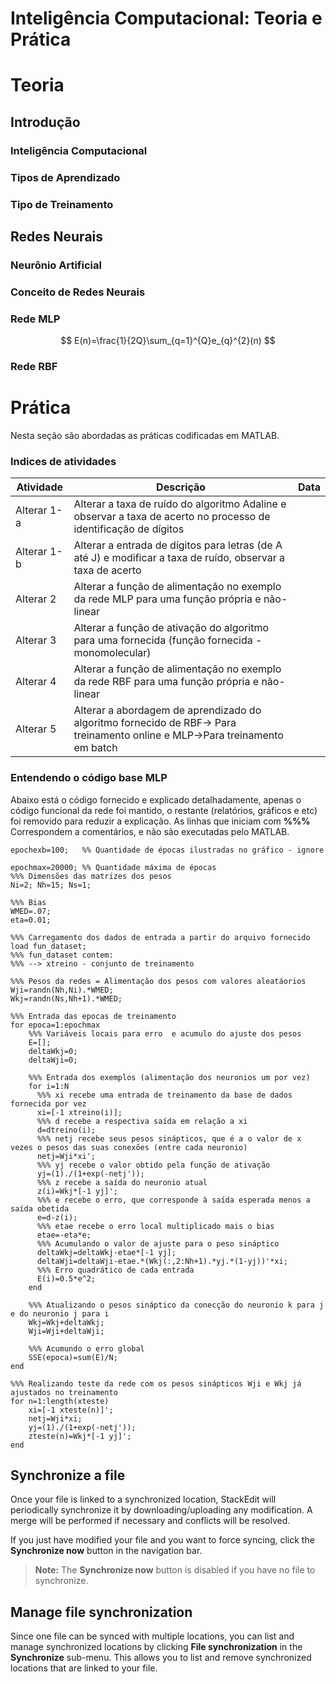 # Inteligência Computacional: Teoria e Prática

# Teoria
## Introdução
### Inteligência Computacional
### Tipos de Aprendizado
### Tipo de Treinamento 
## Redes Neurais
### Neurônio Artificial
### Conceito de Redes Neurais
### Rede MLP


$$
E(n)=\frac{1}{2Q}\sum_{q=1}^{Q}e_{q}^{2}(n)
$$

### Rede RBF




# Prática
Nesta seção são abordadas as práticas codificadas em MATLAB.

### Indices de atividades

|Atividade  |Descrição  |Data |
|--|--|--|
|Alterar 1-a|  Alterar a taxa de ruído do algoritmo Adaline e observar a taxa de acerto no processo de identificação de dígitos||
|Alterar 1-b|  Alterar a entrada de dígitos para letras (de A até J) e modificar a taxa de ruído, observar a taxa de acerto||
|Alterar 2|  Alterar a função de alimentação no exemplo da rede MLP para uma função própria e não-linear||
|Alterar 3|  Alterar a função de ativação do algoritmo para uma fornecida (função fornecida - monomolecular)||
|Alterar 4|  Alterar a função de alimentação no exemplo da rede RBF para uma função própria e não-linear||
|Alterar 5|  Alterar a abordagem de aprendizado do algoritmo fornecido de RBF-> Para treinamento online e MLP->Para treinamento em batch||

### Entendendo o código base MLP


Abaixo está o código fornecido e explicado detalhadamente, apenas o código funcional da rede foi mantido, o restante (relatórios, gráficos e etc) foi removido para reduzir a explicação. As linhas que iniciam com **%%%** Correspondem a comentários, e não são executadas pelo MATLAB.


	epochexb=100;   %% Quantidade de épocas ilustradas no gráfico - ignore

	epochmax=20000; %% Quantidade máxima de épocas
	%%% Dimensões das matrizes dos pesos
	Ni=2; Nh=15; Ns=1; 

	%%% Bias
	WMED=.07; 
	eta=0.01; 

	%%% Carregamento dos dados de entrada a partir do arquivo fornecido
	load fun_dataset; 
	%%% fun_dataset contem:
	%%% --> xtreino - conjunto de treinamento 

	%%% Pesos da redes = Alimentação dos pesos com valores aleatáorios
	Wji=randn(Nh,Ni).*WMED; 
	Wkj=randn(Ns,Nh+1).*WMED;

	%%% Entrada das epocas de treinamento
	for epoca=1:epochmax
	    %%% Variáveis locais para erro  e acumulo do ajuste dos pesos
	    E=[]; 
	    deltaWkj=0; 
	    deltaWji=0;
	    
	    %%% Entrada dos exemplos (alimentação dos neuronios um por vez)
	    for i=1:N
	      %%% xi recebe uma entrada de treinamento da base de dados fornecida por vez
	      xi=[-1 xtreino(i)]; 
	      %%% d recebe a respectiva saída em relação a xi
	      d=dtreino(i); 
	      %%% netj recebe seus pesos sinápticos, que é a o valor de x vezes o pesos das suas conexões (entre cada neuronio)
	      netj=Wji*xi';  
	      %%% yj recebe o valor obtido pela função de ativação
	      yj=(1)./(1+exp(-netj'));  
	      %%% z recebe a saída do neuronio atual
	      z(i)=Wkj*[-1 yj]';
	      %%% e recebe o erro, que corresponde à saída esperada menos a saída obetida
	      e=d-z(i); 
	      %%% etae recebe o erro local multiplicado mais o bias 
	      etae=-eta*e;  
	      %%% Acumulando o valor de ajuste para o peso sináptico
	      deltaWkj=deltaWkj-etae*[-1 yj];
	      deltaWji=deltaWji-etae.*(Wkj(:,2:Nh+1).*yj.*(1-yj))'*xi; 
	      %%% Erro quadrático de cada entrada
	      E(i)=0.5*e^2; 
	    end
	    
	    %%% Atualizando o pesos sináptico da conecção do neuronio k para j e do neuronio j para i
	    Wkj=Wkj+deltaWkj; 
	    Wji=Wji+deltaWji;

	    %%% Acumundo o erro global
	    SSE(epoca)=sum(E)/N;    
	end

	%%% Realizando teste da rede com os pesos sinápticos Wji e Wkj já ajustados no treinamento
	for n=1:length(xteste)
	    xi=[-1 xteste(n)]';     
	    netj=Wji*xi;    
	    yj=(1)./(1+exp(-netj'));        
	    zteste(n)=Wkj*[-1 yj]';
	end




## Synchronize a file

Once your file is linked to a synchronized location, StackEdit will periodically synchronize it by downloading/uploading any modification. A merge will be performed if necessary and conflicts will be resolved.

If you just have modified your file and you want to force syncing, click the **Synchronize now** button in the navigation bar.

> **Note:** The **Synchronize now** button is disabled if you have no file to synchronize.

## Manage file synchronization

Since one file can be synced with multiple locations, you can list and manage synchronized locations by clicking **File synchronization** in the **Synchronize** sub-menu. This allows you to list and remove synchronized locations that are linked to your file.








